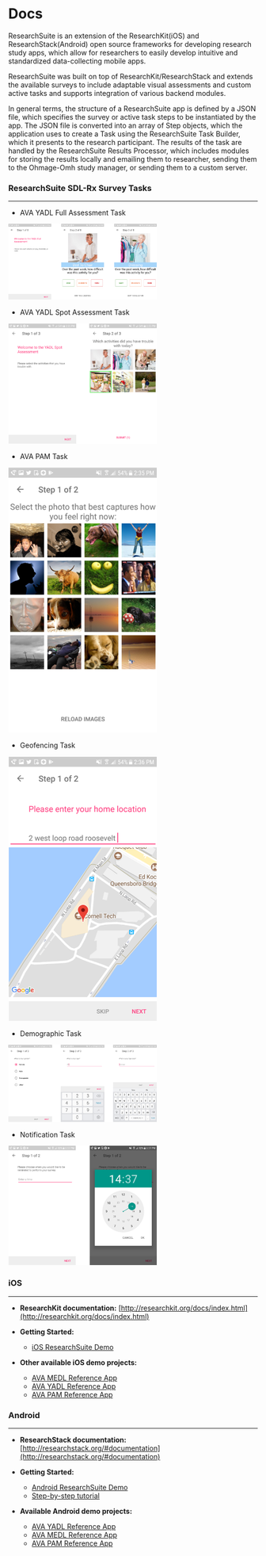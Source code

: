 # Docs

ResearchSuite is an extension of the ResearchKit(iOS) and ResearchStack(Android) open source frameworks for developing research study apps, which allow for researchers to easily develop intuitive and standardized data-collecting mobile apps. 

ResearchSuite was built on top of ResearchKit/ResearchStack and extends the available surveys to include adaptable visual assessments and custom active tasks and supports integration of various backend modules.

In general terms, the structure of a ResearchSuite app is defined by a JSON file, which specifies the survey or active task steps to be instantiated by the app. The JSON file is converted into an array of Step objects, which the application uses to create a Task using the ResearchSuite Task Builder, which it presents to the research participant. The results of the task are handled by the ResearchSuite Results Processor, which includes modules for storing the results locally and emailing them to researcher, sending them to the Ohmage-Omh study manager, or sending them to a custom server.

### **ResearchSuite SDL-Rx Survey Tasks**
***

* AVA YADL Full Assessment Task
<img src="https://github.com/ResearchSuite/Docs/blob/master/yadlfull.png?raw=true" width="300">

* AVA YADL Spot Assessment Task
<img src="https://github.com/ResearchSuite/Docs/blob/master/yadlspot.png?raw=true" width="300">
 
* AVA PAM Task
<img src="https://github.com/ResearchSuite/Docs/blob/master/pam.png?raw=true" width="300">

* Geofencing Task
<img src="https://github.com/ResearchSuite/Docs/blob/master/geofence.png?raw=true" width="300">

* Demographic Task
<img src="https://github.com/ResearchSuite/Docs/blob/master/demography.png?raw=true" width="300">

* Notification Task
<img src="https://github.com/ResearchSuite/Docs/blob/master/notification.png?raw=true" width="300">





### **iOS**
***

* **ResearchKit documentation:** [http://researchkit.org/docs/index.html](http://researchkit.org/docs/index.html)

* **Getting Started:**
  * [iOS ResearchSuite Demo](https://github.com/ResearchSuite/ResearchSuite-Demo-iOS)
  

* **Other available iOS demo projects:**
  * [AVA MEDL Reference App](https://github.com/ResearchSuite/AVA-MEDL-iOS)
  * [AVA YADL Reference App](https://github.com/ResearchSuite/AVA-YADL-iOS)
  * [AVA PAM Reference App](https://github.com/ResearchSuite/AVA-PAM-iOS)

### **Android**
***
* **ResearchStack documentation:** [http://researchstack.org/#documentation](http://researchstack.org/#documentation)

* **Getting Started:**
  * [Android ResearchSuite Demo](https://github.com/ResearchSuite/ResearchSuite-Demo-Android)
  * [Step-by-step tutorial](https://docs.google.com/presentation/d/1k43p1Y1f3kubWCeWUIBFi3kLVN8gWFoHozA9gBRrS2s/edit?usp=sharing)

* **Available Android demo projects:**
  * [AVA YADL Reference App](https://github.com/ResearchSuite/AVA-YADL-Android)
  * [AVA MEDL Reference App](https://github.com/ResearchSuite/AVA-MEDL-Android)
  * [AVA PAM Reference App](https://github.com/ResearchSuite/AVA-PAM-Android)



